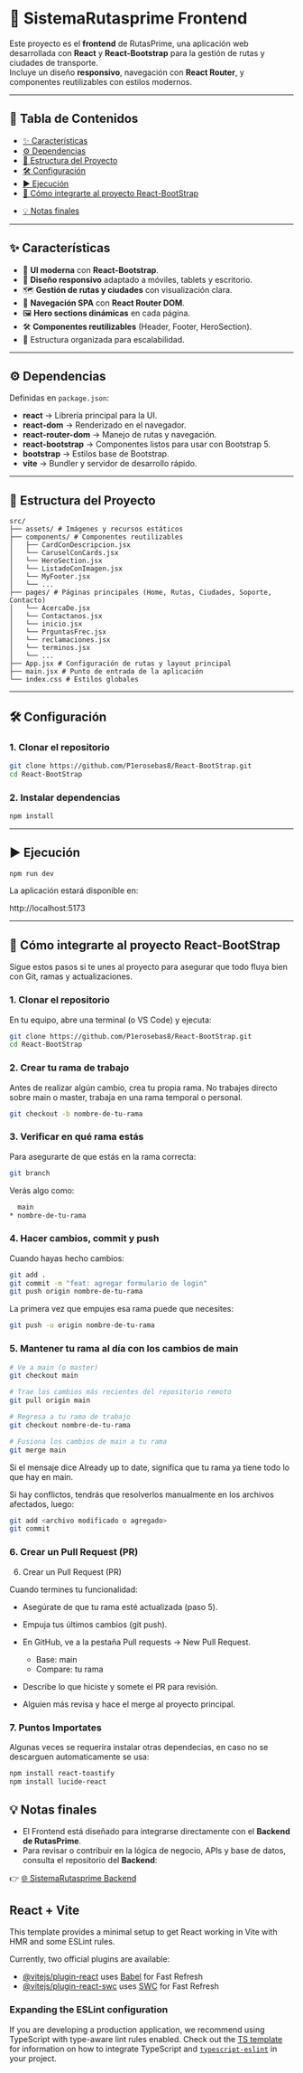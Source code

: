 # 🎨 SistemaRutasprime Frontend

Este proyecto es el **frontend** de RutasPrime, una aplicación web desarrollada con **React** y **React-Bootstrap** para la gestión de rutas y ciudades de transporte.  
Incluye un diseño **responsivo**, navegación con **React Router**, y componentes reutilizables con estilos modernos.

---

## 📖 Tabla de Contenidos

* [✨ Características](#-características)
* [⚙️ Dependencias](#-dependencias)
* [📂 Estructura del Proyecto](#-estructura-del-proyecto)
* [🛠️ Configuración](#-configuración)
* [▶️ Ejecución](#-ejecución)
* [🌱 Cómo integrarte al proyecto React-BootStrap](#-cómo-integrarte-al-proyecto-react-bootstrap)
- [💡 Notas finales](#-notas-finales)  

---

## ✨ Características

* 🎨 **UI moderna** con **React-Bootstrap**.
* 📱 **Diseño responsivo** adaptado a móviles, tablets y escritorio.
* 🗺️ **Gestión de rutas y ciudades** con visualización clara.
* 🔄 **Navegación SPA** con **React Router DOM**.
* 🖼️ **Hero sections dinámicas** en cada página.
* 🛠️ **Componentes reutilizables** (Header, Footer, HeroSection).
* 📂 Estructura organizada para escalabilidad.

---

## ⚙️ Dependencias

Definidas en `package.json`:

* **react** → Librería principal para la UI.
* **react-dom** → Renderizado en el navegador.
* **react-router-dom** → Manejo de rutas y navegación.
* **react-bootstrap** → Componentes listos para usar con Bootstrap 5.
* **bootstrap** → Estilos base de Bootstrap.
* **vite** → Bundler y servidor de desarrollo rápido.

---

## 📂 Estructura del Proyecto
```
src/
├── assets/ # Imágenes y recursos estáticos
├── components/ # Componentes reutilizables
│   ├── CardConDescripcion.jsx
│   └── CaruselConCards.jsx
│   └── HeroSection.jsx
│   └── ListadoConImagen.jsx
│   └── MyFooter.jsx
│   └── ...
├── pages/ # Páginas principales (Home, Rutas, Ciudades, Soporte, Contacto)
│   └── AcercaDe.jsx
│   └── Contactanos.jsx
│   └── inicio.jsx
│   └── PrguntasFrec.jsx
│   └── reclamaciones.jsx
│   └── terminos.jsx
│   └── ...
├── App.jsx # Configuración de rutas y layout principal
├── main.jsx # Punto de entrada de la aplicación
└── index.css # Estilos globales
```
---

## 🛠️ Configuración

### 1. Clonar el repositorio

```bash
git clone https://github.com/P1erosebas8/React-BootStrap.git
cd React-BootStrap
```
### 2. Instalar dependencias
```bash
npm install
```
---

## ▶️ Ejecución

```bash
npm run dev
```
La aplicación estará disponible en:

http://localhost:5173

---

## 🌱 Cómo integrarte al proyecto React-BootStrap

Sigue estos pasos si te unes al proyecto para asegurar que todo fluya bien con Git, ramas y actualizaciones.


### 1. Clonar el repositorio

En tu equipo, abre una terminal (o VS Code) y ejecuta:

```bash
git clone https://github.com/P1erosebas8/React-BootStrap.git
cd React-BootStrap
```

### 2. Crear tu rama de trabajo

Antes de realizar algún cambio, crea tu propia rama. No trabajes directo sobre main o master, trabaja en una rama temporal o personal.

```bash
git checkout -b nombre-de-tu-rama
```

### 3. Verificar en qué rama estás

Para asegurarte de que estás en la rama correcta:

```bash
git branch
```
Verás algo como:
```bash
  main
* nombre-de-tu-rama
```

### 4. Hacer cambios, commit y push

Cuando hayas hecho cambios:

```bash
git add .
git commit -m "feat: agregar formulario de login"
git push origin nombre-de-tu-rama
```
La primera vez que empujes esa rama puede que necesites:

```bash
git push -u origin nombre-de-tu-rama
```

### 5. Mantener tu rama al día con los cambios de main

```bash
# Ve a main (o master)
git checkout main

# Trae los cambios más recientes del repositorio remoto
git pull origin main

# Regresa a tu rama de trabajo
git checkout nombre-de-tu-rama

# Fusiona los cambios de main a tu rama
git merge main
```
Si el mensaje dice Already up to date, significa que tu rama ya tiene todo lo que hay en main.

Si hay conflictos, tendrás que resolverlos manualmente en los archivos afectados, luego:
```bash
git add <archivo modificado o agregado>
git commit

```
### 6. Crear un Pull Request (PR)
6. Crear un Pull Request (PR)

Cuando termines tu funcionalidad:

* Asegúrate de que tu rama esté actualizada (paso 5).

* Empuja tus últimos cambios (git push).

* En GitHub, ve a la pestaña Pull requests → New Pull Request.

    * Base: main
    * Compare: tu rama

* Describe lo que hiciste y somete el PR para revisión.

* Alguien más revisa y hace el merge al proyecto principal.

### 7. Puntos Importates

Algunas veces se requerira instalar otras dependecias, en caso no se descarguen automaticamente se usa:
```bash
npm install react-toastify
npm install lucide-react
```
## 💡 Notas finales
- El Frontend está diseñado para integrarse directamente con el **Backend de RutasPrime**.  
- Para revisar o contribuir en la lógica de negocio, APIs y base de datos, consulta el repositorio del **Backend**:  

👉 [🌐 SistemaRutasprime Backend](https://github.com/JeancarloMejia/SistemaRutasprime_backend)

## React + Vite

This template provides a minimal setup to get React working in Vite with HMR and some ESLint rules.

Currently, two official plugins are available:

- [@vitejs/plugin-react](https://github.com/vitejs/vite-plugin-react/blob/main/packages/plugin-react) uses [Babel](https://babeljs.io/) for Fast Refresh
- [@vitejs/plugin-react-swc](https://github.com/vitejs/vite-plugin-react/blob/main/packages/plugin-react-swc) uses [SWC](https://swc.rs/) for Fast Refresh

### Expanding the ESLint configuration

If you are developing a production application, we recommend using TypeScript with type-aware lint rules enabled. Check out the [TS template](https://github.com/vitejs/vite/tree/main/packages/create-vite/template-react-ts) for information on how to integrate TypeScript and [`typescript-eslint`](https://typescript-eslint.io) in your project.

